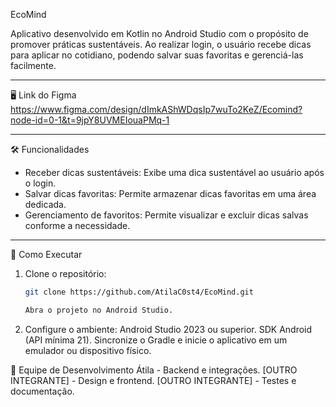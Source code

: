 EcoMind


Aplicativo desenvolvido em Kotlin no Android Studio com o propósito de promover práticas sustentáveis. Ao realizar login, o usuário recebe dicas para aplicar no cotidiano, podendo salvar suas favoritas e gerenciá-las facilmente.

---

🖥️ Link do Figma
https://www.figma.com/design/dImkAShWDqsIp7wuTo2KeZ/Ecomind?node-id=0-1&t=9jpY8UVMEIouaPMq-1

---

🛠️ Funcionalidades
- Receber dicas sustentáveis: Exibe uma dica sustentável ao usuário após o login.
- Salvar dicas favoritas: Permite armazenar dicas favoritas em uma área dedicada.
- Gerenciamento de favoritos: Permite visualizar e excluir dicas salvas conforme a necessidade.

---

🚀 Como Executar
1. Clone o repositório:  
   ```bash
   git clone https://github.com/AtilaC0st4/EcoMind.git

   Abra o projeto no Android Studio.
   
2. Configure o ambiente:
  Android Studio 2023 ou superior.
  SDK Android (API mínima 21).
  Sincronize o Gradle e inicie o aplicativo em um emulador ou dispositivo físico.

👥 Equipe de Desenvolvimento
  Átila - Backend e integrações.
  [OUTRO INTEGRANTE] - Design e frontend.
  [OUTRO INTEGRANTE] - Testes e documentação.
